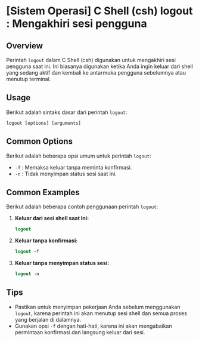 # [Sistem Operasi] C Shell (csh) logout <Penggunaan>: Mengakhiri sesi pengguna

## Overview
Perintah `logout` dalam C Shell (csh) digunakan untuk mengakhiri sesi pengguna saat ini. Ini biasanya digunakan ketika Anda ingin keluar dari shell yang sedang aktif dan kembali ke antarmuka pengguna sebelumnya atau menutup terminal.

## Usage
Berikut adalah sintaks dasar dari perintah `logout`:

```
logout [options] [arguments]
```

## Common Options
Berikut adalah beberapa opsi umum untuk perintah `logout`:

- `-f` : Memaksa keluar tanpa meminta konfirmasi.
- `-n` : Tidak menyimpan status sesi saat ini.

## Common Examples
Berikut adalah beberapa contoh penggunaan perintah `logout`:

1. **Keluar dari sesi shell saat ini:**
   ```csh
   logout
   ```

2. **Keluar tanpa konfirmasi:**
   ```csh
   logout -f
   ```

3. **Keluar tanpa menyimpan status sesi:**
   ```csh
   logout -n
   ```

## Tips
- Pastikan untuk menyimpan pekerjaan Anda sebelum menggunakan `logout`, karena perintah ini akan menutup sesi shell dan semua proses yang berjalan di dalamnya.
- Gunakan opsi `-f` dengan hati-hati, karena ini akan mengabaikan permintaan konfirmasi dan langsung keluar dari sesi.